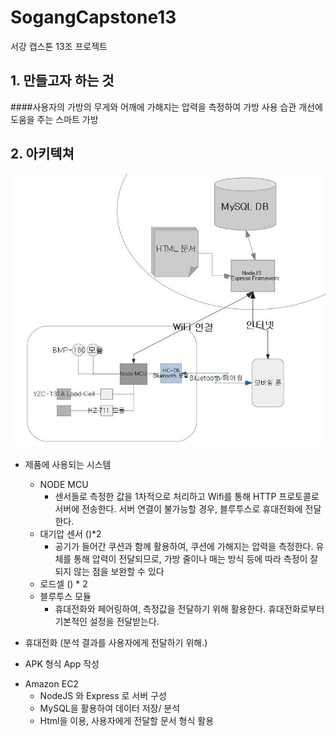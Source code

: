 # SogangCapstone13
서강 캡스톤 13조 프로젝트
## 1. 만들고자 하는 것
####사용자의 가방의 무게와 어깨에 가해지는 압력을 측정하여 가방 사용 습관 개선에 도움을 주는 스마트 가방

## 2. 아키텍쳐
![아키텍처 구조](/architecture.jpg)

* 제품에 사용되는 시스템
  + NODE MCU
    - 센서들로 측정한 값을 1차적으로 처리하고 Wifi를 통해 HTTP 프로토콜로 서버에 전송한다. 서버 연결이 불가능할 경우, 블루투스로 휴대전화에 전달한다. 
  + 대기압 센서 ()*2
    - 공기가 들어간 쿠션과 함께 활용하여, 쿠션에 가해지는 압력을 측정한다. 유체를 통해 압력이 전달되므로, 가방 줄이나 매는 방식 등에 따라 측정이 잘 되지 않는 점을 보완할 수 있다
  + 로드셀 () * 2
  + 블루투스 모듈
    - 휴대전화와 페어링하여, 측정값을 전달하기 위해 활용한다. 휴대전화로부터 기본적인 설정을 전달받는다.
  
* 휴대전화 (분석 결과를 사용자에게 전달하기 위해.)
 + APK 형식 App 작성

* Amazon EC2
  + NodeJS 와 Express 로 서버 구성
  + MySQL을 활용하여 데이터 저장/ 분석
  + Html을 이용, 사용자에게 전달할 문서 형식 활용
